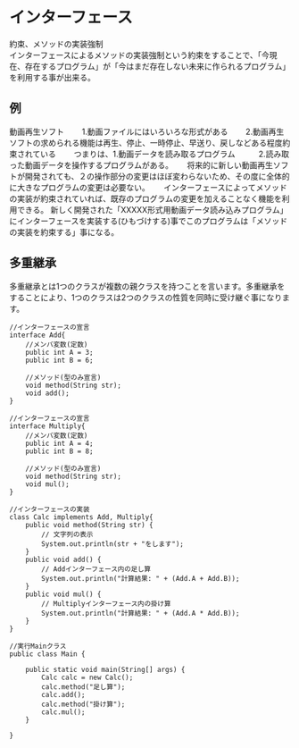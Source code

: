 # インターフェース　　　
約束、メソッドの実装強制  
インターフェースによるメソッドの実装強制という約束をすることで、「今現在、存在するプログラム」が「今はまだ存在しない未来に作られるプログラム」を利用する事が出来る。　　

## 例　　
動画再生ソフト　　
1.動画ファイルにはいろいろな形式がある　　
2.動画再生ソフトの求められる機能は再生、停止、一時停止、早送り、戻しなどある程度約束されている　　
つまりは、1.動画データを読み取るプログラム　　　2.読み取った動画データを操作するプログラムがある。　　
将来的に新しい動画再生ソフトが開発されても、２の操作部分の変更はほぼ変わらないため、その度に全体的に大きなプログラムの変更は必要ない。　　
インターフェースによってメソッドの実装が約束されていれば、既存のプログラムの変更を加えることなく機能を利用できる。
新しく開発された「XXXXX形式用動画データ読み込みプログラム」にインターフェースを実装する(ひもづけする)事でこのプログラムは「メソッドの実装を約束する」事になる。　　


## 多重継承　　
多重継承とは1つのクラスが複数の親クラスを持つことを言います。多重継承をすることにより、1つのクラスは2つのクラスの性質を同時に受け継ぐ事になります。
```
//インターフェースの宣言
interface Add{
    //メンバ変数(定数)
    public int A = 3;
    public int B = 6;
    
    //メソッド(型のみ宣言)
    void method(String str);
    void add();
}

//インターフェースの宣言
interface Multiply{
    //メンバ変数(定数)
    public int A = 4;
    public int B = 8;
    
    //メソッド(型のみ宣言)
    void method(String str);
    void mul();
}

//インターフェースの実装
class Calc implements Add, Multiply{
    public void method(String str) {
        // 文字列の表示
        System.out.println(str + "をします");
    }
    public void add() {
        // Addインターフェース内の足し算
        System.out.println("計算結果: " + (Add.A + Add.B));
    }
    public void mul() {
        // Multiplyインターフェース内の掛け算
        System.out.println("計算結果: " + (Add.A * Add.B));
    }
}

//実行Mainクラス
public class Main {
 
    public static void main(String[] args) {
        Calc calc = new Calc();
        calc.method("足し算");
        calc.add();
        calc.method("掛け算");
        calc.mul();
    }
 
}
```





